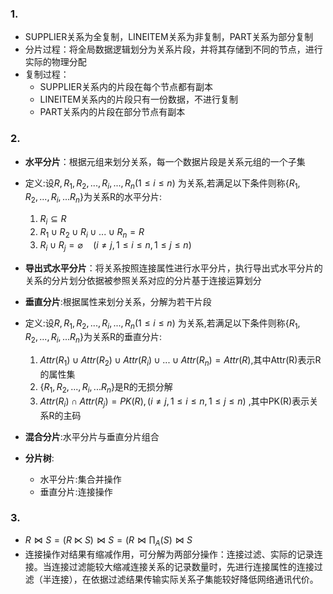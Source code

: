 ### 1.
- SUPPLIER关系为全复制，LINEITEM关系为非复制，PART关系为部分复制
- 分片过程：将全局数据逻辑划分为关系片段，并将其存储到不同的节点，进行实际的物理分配
- 复制过程：
	- SUPPLIER关系内的片段在每个节点都有副本
	- LINEITEM关系内的片段只有一份数据，不进行复制
	- PART关系内的片段在部分节点有副本

### 2.
- **水平分片**：根据元组来划分关系，每一个数据片段是关系元组的一个子集
- 定义:设$R,R_1,R_2,...,R_i,...,R_n(1\leq i \leq n)$ 为关系,若满足以下条件则称$\{R_1,R_2 ,...,R_i,...R_n\}$为关系R的水平分片:
	1. $R_i\subseteq R$
	2. $R_1\cup R_2 \cup R_i \cup ... \cup R_n = R$ 
	3. $R_i \cup R_j = \varnothing \quad (i \neq j,1\leq i \leq n,1\leq j\leq n)$
- **导出式水平分片**：将关系按照连接属性进行水平分片，执行导出式水平分片的关系的分片划分依据被参照关系对应的分片基于连接运算划分

- **垂直分片**:根据属性来划分关系，分解为若干片段
- 定义:设$R,R_1,R_2,...,R_i,...,R_n(1\leq i \leq n)$ 为关系,若满足以下条件则称$\{R_1,R_2 ,...,R_i,...R_n\}$为关系R的垂直分片:
	1. $Attr(R_1)\cup Attr(R_2) \cup Attr(R_i) \cup ... \cup Attr(R_n)=Attr(R)$,其中Attr(R)表示R的属性集
	2. $\{R_1,R_2 ,...,R_i,...R_n\}$是R的无损分解
	3. $Attr(R_i)\cap Attr(R_j)=PK(R),(i \neq j,1\leq i \leq n,1\leq j\leq n)$ ,其中PK(R)表示关系R的主码

- **混合分片**:水平分片与垂直分片组合

- **分片树**:
	- 水平分片:集合并操作
	- 垂直分片:连接操作

### 3.
- $R\Join S=(R\ltimes S)\Join S=(R\Join \prod _A(S)\Join S$
- 连接操作对结果有缩减作用，可分解为两部分操作：连接过滤、实际的记录连接。当连接过滤能较大缩减连接关系的记录数量时，先进行连接属性的连接过滤（半连接），在依据过滤结果传输实际关系子集能较好降低网络通讯代价。


             


